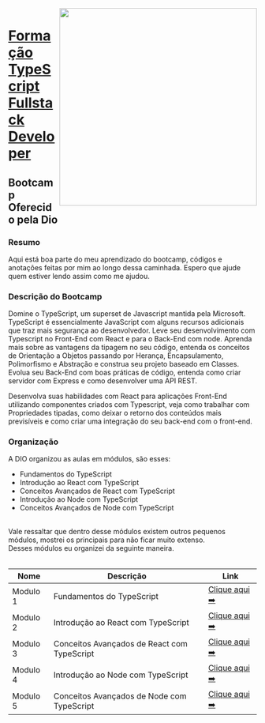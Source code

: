 <img align="right" src="https://user-images.githubusercontent.com/91434644/217682666-35255eaa-a554-4fd5-bd5b-045b1301fbe5.png" width="400px" heigth="400px" />

# [Formação TypeScript Fullstack Developer](https://web.dio.me/track/formacao-typescript-fullstack-developer)
## Bootcamp Oferecido pela Dio

### Resumo
Aqui está boa parte do meu aprendizado do bootcamp, códigos e anotações feitas por mim ao longo dessa caminhada. Espero que ajude quem estiver lendo assim como me ajudou.

### Descrição do Bootcamp
Domine o TypeScript, um superset de Javascript mantida pela Microsoft. TypeScript é essencialmente JavaScript com alguns recursos adicionais que traz mais segurança ao desenvolvedor. Leve seu desenvolvimento com Typescript no Front-End com React e para o Back-End com node. Aprenda mais sobre as vantagens da tipagem no seu código, entenda os conceitos de Orientação a Objetos passando por Herança, Encapsulamento, Polimorfismo e Abstração e construa seu projeto baseado em Classes. Evolua seu Back-End com boas práticas de código, entenda como criar servidor com Express e como desenvolver uma API REST.

Desenvolva suas habilidades com React para aplicações Front-End utilizando componentes criados com Typescript, veja como trabalhar com Propriedades tipadas, como deixar o retorno dos conteúdos mais previsíveis e como criar uma integração do seu back-end com o front-end.

### Organização
A DIO organizou as aulas em módulos, são esses:
- Fundamentos do TypeScript
- Introdução ao React com TypeScript
- Conceitos Avançados de React com TypeScript
- Introdução ao Node com TypeScript
- Conceitos Avançados de Node com TypeScript

<br>
Vale ressaltar que dentro desse módulos existem outros pequenos módulos, mostrei os principais para não ficar muito extenso.
<br>
Desses módulos eu organizei da seguinte maneira.
<br>
<br>

| Nome        | Descrição                                   | Link                         |
| ----------- | ------------------------------------------- | -----------------------------|
| Modulo 1    | Fundamentos do TypeScript                   | [Clique aqui ➡️](modulo-1/) |
| Modulo 2    | Introdução ao React com TypeScript          | [Clique aqui ➡️](modulo-2/) |
| Modulo 3    | Conceitos Avançados de React com TypeScript | [Clique aqui ➡️](modulo-3/) |
| Modulo 4    | Introdução ao Node com TypeScript           | [Clique aqui ➡️](modulo-4/) |
| Modulo 5    | Conceitos Avançados de Node com TypeScript  | [Clique aqui ➡️](modulo-5/) |
